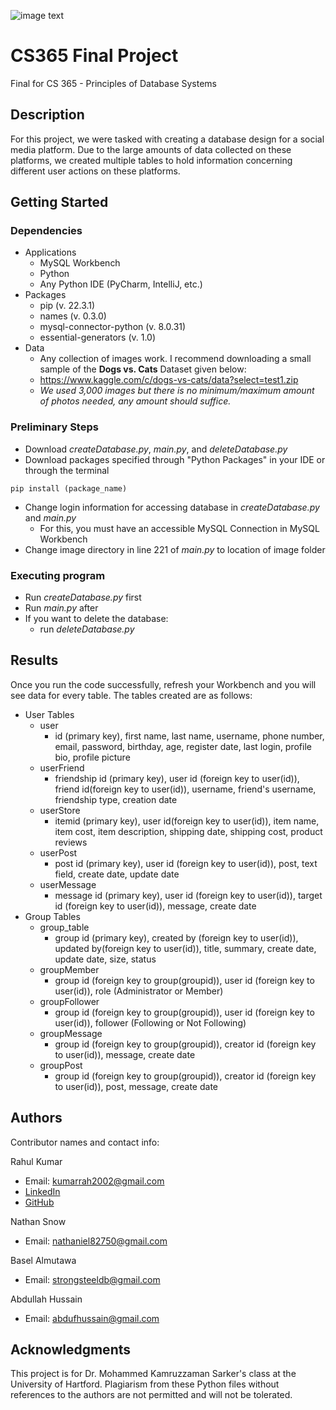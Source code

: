 ![image text](https://media.istockphoto.com/id/1288255759/photo/database-or-network-server-concept.jpg?b=1&s=170667a&w=0&k=20&c=hUK2K6raAvqMvhE_9EgHHUYw9qF5-VC5WHG-CceH5Bk=)
# CS365 Final Project

Final for CS 365 - Principles of Database Systems

## Description

For this project, we were tasked with creating a database design for a social media platform. 
Due to the large amounts of data collected on these platforms, we created multiple tables to
hold information concerning different user actions on these platforms. 

## Getting Started

### Dependencies

* Applications
  * MySQL Workbench
  * Python
  * Any Python IDE (PyCharm, IntelliJ, etc.)
* Packages
  * pip (v. 22.3.1)
  * names (v. 0.3.0)
  * mysql-connector-python (v. 8.0.31)
  * essential-generators (v. 1.0)
* Data
  * Any collection of images work. I recommend downloading a small sample of the 
  <b>Dogs vs. Cats</b> Dataset given below:
  * https://www.kaggle.com/c/dogs-vs-cats/data?select=test1.zip
  * <i>We used 3,000 images but there is no minimum/maximum amount of photos needed, any amount should suffice. </i>

### Preliminary Steps

* Download <i>createDatabase.py</i>, <i>main.py</i>, and <i>deleteDatabase.py</i>
* Download packages specified through "Python Packages" in your IDE or through the terminal
```
pip install (package_name)
```
* Change login information for accessing database in <i>createDatabase.py</i> and <i>main.py</i>
  * For this, you must have an accessible MySQL Connection in MySQL Workbench
* Change image directory in line 221 of <i>main.py</i> to location of image folder
### Executing program
* Run <i>createDatabase.py</i> first
* Run <i>main.py</i> after
* If you want to delete the database:
  * run <i>deleteDatabase.py</i>
## Results

Once you run the code successfully, refresh your Workbench and you will see data for 
every table. The tables created are as follows:
* User Tables
  * user
    * id (primary key), first name, last name, username, phone number, email, 
    password, birthday, age, register date, last login, profile bio, profile picture
  * userFriend 
    * friendship id (primary key), user id (foreign key to user(id)), friend id(foreign key to user(id)), 
    username, friend's username, friendship type, creation date
  * userStore
    * itemid (primary key), user id(foreign key to user(id)), item name, item cost, 
    item description, shipping date, shipping cost, product reviews
  * userPost
    * post id (primary key), user id (foreign key to user(id)), post, text field, create date, update date
  * userMessage
    * message id (primary key), user id (foreign key to user(id)), target id (foreign key to user(id)), message, create date
* Group Tables
  * group_table
    * group id (primary key), created by (foreign key to user(id)), updated by(foreign key to user(id)), 
    title, summary, create date, update date, size, status
  * groupMember
    * group id (foreign key to group(groupid)), user id (foreign key to user(id)), role (Administrator or Member)
  * groupFollower
    * group id (foreign key to group(groupid)), user id (foreign key to user(id)), follower (Following or Not Following)
  * groupMessage
    * group id (foreign key to group(groupid)), creator id (foreign key to user(id)), message, create date
  * groupPost
    * group id (foreign key to group(groupid)), creator id (foreign key to user(id)), post, message, create date


## Authors

Contributor names and contact info:

Rahul Kumar
* Email: kumarrah2002@gmail.com
* [LinkedIn](https://www.linkedin.com/in/kumarrah/)
* [GitHub](https://github.com/kumarrah2002)

Nathan Snow
* Email: nathaniel82750@gmail.com

Basel Almutawa
* Email: strongsteeldb@gmail.com

Abdullah Hussain
* Email: abdufhussain@gmail.com

## Acknowledgments

This project is for Dr. Mohammed Kamruzzaman Sarker's class at the University of Hartford.
Plagiarism from these Python files without references to the authors are not permitted and will not be tolerated. 
